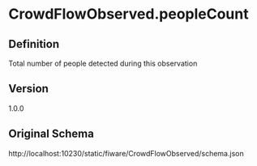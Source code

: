 # CrowdFlowObserved.peopleCount

## Definition
Total number of people detected during this observation

## Version
1.0.0

## Original Schema
http://localhost:10230/static/fiware/CrowdFlowObserved/schema.json

